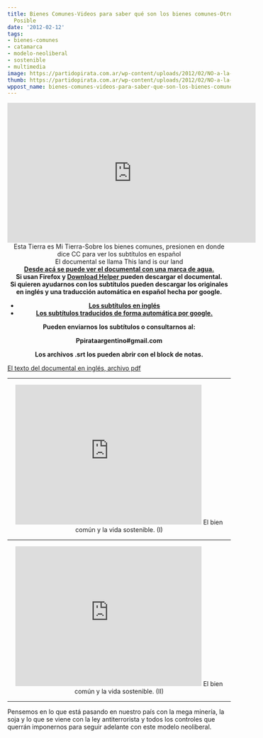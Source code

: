 ```yaml
---
title: Bienes Comunes-Videos para saber qué son los bienes comunes-Otro Modelo Es
  Posible
date: '2012-02-12'
tags:
- bienes-comunes
- catamarca
- modelo-neoliberal
- sostenible
- multimedia
image: https://partidopirata.com.ar/wp-content/uploads/2012/02/NO-a-la-megamineria-bandera.jpg
thumb: https://partidopirata.com.ar/wp-content/uploads/2012/02/NO-a-la-megamineria-bandera-150x150.jpg
wppost_name: bienes-comunes-videos-para-saber-que-son-los-bienes-comunes-otro-modelo-es-posible
---
```


<center>
<iframe src="http://www.youtube.com/embed/O4RWRXnoBn4" frameborder="0" width="560" height="315"></iframe>
Esta Tierra es Mi Tierra-Sobre los bienes comunes, presionen en donde dice CC para ver los subtítulos en español</center><center>El documental se llama This land is our land</center><center></center><center><center><strong>
<a href="http://www.mediaed.org/cgi-bin/commerce.cgi?preadd=action&amp;key=146&amp;template=PDGCommTemplates/HTN/Item_Preview.html" target="_blank">Desde acá se puede ver el documental con una marca de agua.</a></strong></center></center><center><strong>Si usan Firefox y <a href="https://addons.mozilla.org/es-es/firefox/addon/video-downloadhelper/" target="_blank">Download Helper </a>pueden descargar el documental.</strong></center><center></center><center><strong>Si quieren ayudarnos con los subtítulos pueden descargar los originales en inglés y una traducción automática en español hecha por google.</strong>
<ul>
	<li><strong><a href="http://www.4shared.com/office/UPeG7Oo-/thislands3.html" target="_blank">Los subtítulos en inglés</a></strong></li>
	<li><strong><a href="http://www.4shared.com/office/j7svB8l2/thislands3sp.html" target="_blank">Los subtítulos traducidos de forma automática por google.</a></strong></li>
</ul>
<strong>Pueden enviarnos los subtítulos o consultarnos al:

Ppirataargentino#gmail.com</strong> <strong>

Los archivos .srt los pueden abrir con el block de notas.</strong></center><center></center><center></center><a href="http://www.mediaed.org/assets/products/146/transcript_146.pdf" target="_blank">El texto del documental en inglés, archivo pdf</a>

<hr />
<p style="text-align: center;"><iframe src="http://www.youtube.com/embed/P_ENoTAfIoE" frameborder="0" width="420" height="315"></iframe>
El bien común y la vida sostenible. (I)</p>


<hr />
<p style="text-align: center;"><iframe src="http://www.youtube.com/embed/PCjILboummk" frameborder="0" width="420" height="315"></iframe>
El bien común y la vida sostenible. (II)</p>


<hr />

Pensemos en lo que está pasando en nuestro país con la mega minería, la soja y lo que se viene con la ley antiterrorista y todos los controles que querrán imponernos para seguir adelante con este modelo neoliberal.
